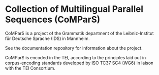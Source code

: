 # Collection of Multilingual Parallel Sequences (CoMParS)

CoMParS is a project of the Grammatik department of the Leibniz-Institut für Deutsche Sprache (IDS) in Mannheim.

See the documentation repository for information about the project.

CoMParS is encoded in the TEI, according to the principles laid out in corpus-encoding standards developed by ISO TC37 SC4 (WG6) in laison with the TEI Consortium.
